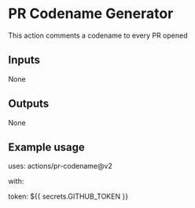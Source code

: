 # PR Codename Generator

This action comments a codename to every PR opened

## Inputs
 None
## Outputs
 None


## Example usage

uses: actions/pr-codename@v2


with:

 token: ${{ secrets.GITHUB_TOKEN }}

